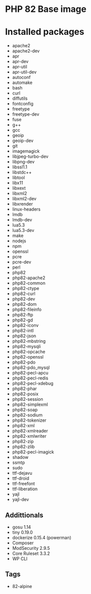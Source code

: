 # PHP 82 Base image

# Installed packages

- apache2
- apache2-dev
- apr
- apr-dev
- apr-util
- apr-util-dev
- autoconf
- automake
- bash
- curl
- diffutils
- fontconfig
- freetype
- freetype-dev
- fuse
- g++
- gcc
- geoip
- geoip-dev
- git
- imagemagick
- libjpeg-turbo-dev
- libpng-dev
- libssl1.1
- libstdc++
- libtool
- libx11
- libxext
- libxml2
- libxml2-dev
- libxrender
- linux-headers
- lmdb
- lmdb-dev
- lua5.3
- lua5.3-dev
- make
- nodejs
- npm
- openssl
- pcre
- pcre-dev
- perl
- php82
- php82-apache2
- php82-common
- php82-ctype
- php82-curl
- php82-dev
- php82-dom
- php82-fileinfo
- php82-ftp
- php82-gd
- php82-iconv
- php82-intl
- php82-json
- php82-mbstring
- php82-mysqli
- php82-opcache
- php82-openssl
- php82-pdo
- php82-pdo_mysql
- php82-pecl-apcu
- php82-pecl-redis
- php82-pecl-xdebug
- php82-phar
- php82-posix
- php82-session
- php82-simplexml
- php82-soap
- php82-sodium
- php82-tokenizer
- php82-xml
- php82-xmlreader
- php82-xmlwriter
- php82-zip
- php82-zlib
- php82-pecl-imagick
- shadow
- ssmtp
- sudo
- ttf-dejavu
- ttf-droid
- ttf-freefont
- ttf-liberation
- yajl
- yajl-dev

## Addittionals

- gosu 1.14
- tiny 0.19.0
- dockerize 0.15.4 (powerman)
- Composer
- ModSecurity 2.9.5
- Core Ruleset 3.3.2
- WP CLI

## Tags

- 82-alpine
